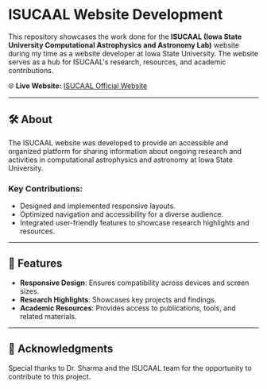 
# ISUCAAL Website Development

This repository showcases the work done for the **ISUCAAL (Iowa State University Computational Astrophysics and Astronomy Lab)** website during my time as a website developer at Iowa State University. The website serves as a hub for ISUCAAL's research, resources, and academic contributions.

🌐 **Live Website:** [ISUCAAL Official Website](https://www.aere.iastate.edu/~sharma/)

---

## 🛠️ About

The ISUCAAL website was developed to provide an accessible and organized platform for sharing information about ongoing research and activities in computational astrophysics and astronomy at Iowa State University.

### Key Contributions:
- Designed and implemented responsive layouts.
- Optimized navigation and accessibility for a diverse audience.
- Integrated user-friendly features to showcase research highlights and resources.

---

## 🌟 Features

- **Responsive Design**: Ensures compatibility across devices and screen sizes.
- **Research Highlights**: Showcases key projects and findings.
- **Academic Resources**: Provides access to publications, tools, and related materials.

---

## 🙌 Acknowledgments

Special thanks to Dr. Sharma and the ISUCAAL team for the opportunity to contribute to this project.
